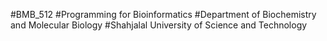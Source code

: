 #BMB_512
#Programming for Bioinformatics
#Department of Biochemistry and Molecular Biology
#Shahjalal University of Science and Technology
